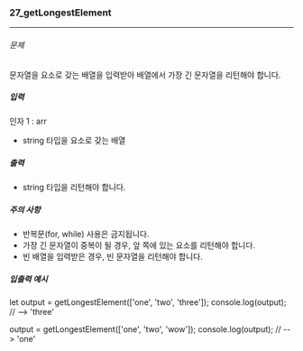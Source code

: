 ### 27_getLongestElement

***

###### 문제 

문자열을 요소로 갖는 배열을 입력받아 배열에서 가장 긴 문자열을 리턴해야 합니다.

##### 입력

인자 1 : arr
- string 타입을 요소로 갖는 배열

##### 출력

- string 타입을 리턴해야 합니다.

##### 주의 사항

- 반복문(for, while) 사용은 금지됩니다.
- 가장 긴 문자열이 중복이 될 경우, 앞 쪽에 있는 요소를 리턴해야 합니다.
- 빈 배열을 입력받은 경우, 빈 문자열을 리턴해야 합니다.

##### 입출력 예시

let output = getLongestElement(['one', 'two', 'three']);
console.log(output); // --> 'three'

output = getLongestElement(['one', 'two', 'wow']);
console.log(output); // --> 'one'
